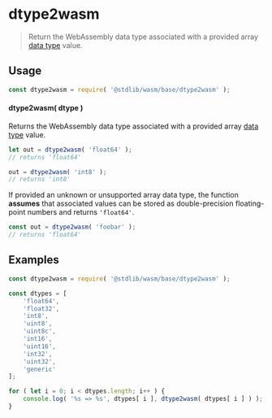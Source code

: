 <!--

@license Apache-2.0

Copyright (c) 2024 The Stdlib Authors.

Licensed under the Apache License, Version 2.0 (the "License");
you may not use this file except in compliance with the License.
You may obtain a copy of the License at

   http://www.apache.org/licenses/LICENSE-2.0

Unless required by applicable law or agreed to in writing, software
distributed under the License is distributed on an "AS IS" BASIS,
WITHOUT WARRANTIES OR CONDITIONS OF ANY KIND, either express or implied.
See the License for the specific language governing permissions and
limitations under the License.

-->

# dtype2wasm

> Return the WebAssembly data type associated with a provided array [data type][@stdlib/array/dtypes] value.

<!-- Section to include introductory text. Make sure to keep an empty line after the intro `section` element and another before the `/section` close. -->

<section class="intro">

</section>

<!-- /.intro -->

<!-- Package usage documentation. -->

<section class="usage">

## Usage

```javascript
const dtype2wasm = require( '@stdlib/wasm/base/dtype2wasm' );
```

#### dtype2wasm( dtype )

Returns the WebAssembly data type associated with a provided array [data type][@stdlib/array/dtypes] value.

```javascript
let out = dtype2wasm( 'float64' );
// returns 'float64'

out = dtype2wasm( 'int8' );
// returns 'int8'
```

If provided an unknown or unsupported array data type, the function **assumes** that associated values can be stored as double-precision floating-point numbers and returns `'float64'`.

```javascript
const out = dtype2wasm( 'foobar' );
// returns 'float64'
```

</section>

<!-- /.usage -->

<!-- Package usage notes. Make sure to keep an empty line after the `section` element and another before the `/section` close. -->

<section class="notes">

</section>

<!-- /.notes -->

<!-- Package usage examples. -->

<section class="examples">

## Examples

<!-- eslint no-undef: "error" -->

```javascript
const dtype2wasm = require( '@stdlib/wasm/base/dtype2wasm' );

const dtypes = [
    'float64',
    'float32',
    'int8',
    'uint8',
    'uint8c',
    'int16',
    'uint16',
    'int32',
    'uint32',
    'generic'
];

for ( let i = 0; i < dtypes.length; i++ ) {
    console.log( '%s => %s', dtypes[ i ], dtype2wasm( dtypes[ i ] ) );
}
```

</section>

<!-- /.examples -->

<!-- Section to include cited references. If references are included, add a horizontal rule *before* the section. Make sure to keep an empty line after the `section` element and another before the `/section` close. -->

<section class="references">

</section>

<!-- /.references -->

<!-- Section for related `stdlib` packages. Do not manually edit this section, as it is automatically populated. -->

<section class="related">

</section>

<!-- /.related -->

<!-- Section for all links. Make sure to keep an empty line after the `section` element and another before the `/section` close. -->

<section class="links">

[@stdlib/array/dtypes]: https://github.com/stdlib-js/stdlib/tree/develop/lib/node_modules/%40stdlib/array/dtypes

</section>

<!-- /.links -->
